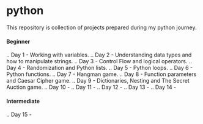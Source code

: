 # python
This repository is collection of projects prepared during my python journey.

#### Beginner

.. Day 1 - Working with variables.
.. Day 2 - Understanding data types and how to manipulate strings.
.. Day 3 - Control Flow and logical operators.
.. Day 4 - Randomization and Python lists.
.. Day 5 - Python loops.
.. Day 6 - Python functions.
.. Day 7 - Hangman game.
.. Day 8 - Function parameters and Caesar Cipher game.
.. Day 9 - Dictionaries, Nesting and The Secret Auction game.
.. Day 10 -
.. Day 11 -
.. Day 12 -
.. Day 13 - 
.. Day 14 - 

#### Intermediate

.. Day 15 - 